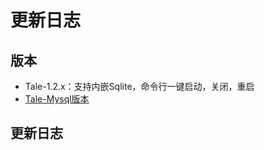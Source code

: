 # 更新日志


## 版本

- Tale-1.2.x：支持内嵌Sqlite，命令行一键启动，关闭，重启
- [Tale-Mysql版本](https://github.com/otale/tale/tree/tale-mysql)

## 更新日志

